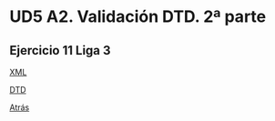 # UD5 A2. Validación DTD. 2ª parte

## Ejercicio 11 Liga 3

[XML](./Liga_Futbol.xml)

[DTD](./Liga_Futbol.dtd)

[Atrás](../README.md)